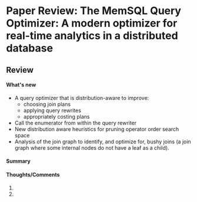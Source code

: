 # Paper Review: The MemSQL Query Optimizer: A modern optimizer for real-time analytics in a distributed database

## Review

#### What's new
* A query optimizer that is distribution-aware to improve:
    * choosing join plans
    * applying query rewrites
    * appropriately costing plans
* Call the enumerator from within the query rewriter
* New distribution aware heuristics for pruning operator order search space
* Analysis of the join graph to identify, and optimize for, bushy joins (a join graph where some internal nodes do not have a leaf as a child).

#### Summary



#### Thoughts/Comments
1. 

2. 
